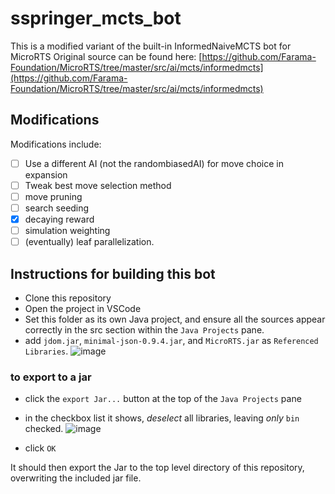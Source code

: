 # sspringer_mcts_bot
This is a modified variant of the built-in InformedNaiveMCTS bot for MicroRTS
Original source can be found here: [https://github.com/Farama-Foundation/MicroRTS/tree/master/src/ai/mcts/informedmcts](https://github.com/Farama-Foundation/MicroRTS/tree/master/src/ai/mcts/informedmcts)

## Modifications
Modifications include:
- [ ] Use a different AI (not the randombiasedAI) for move choice in expansion
- [ ] Tweak best move selection method
- [ ] move pruning
- [ ] search seeding
- [x] decaying reward
- [ ] simulation weighting
- [ ] (eventually) leaf parallelization.

## Instructions for building this bot
- Clone this repository
- Open the project in VSCode
- Set this folder as its own Java project, and ensure all the sources appear correctly in the src section within the `Java Projects` pane.
- add `jdom.jar`, `minimal-json-0.9.4.jar`, and `MicroRTS.jar` as `Referenced Libraries`.
![image](https://github.com/SilasSpringer/sspringer_mcts_bot/assets/54564568/aa22ff7f-925d-47ab-989d-c1ea24fbbfb8)


### to export to a jar
- click the `export Jar...` button at the top of the `Java Projects` pane
- in the checkbox list it shows, _deselect_ all libraries, leaving _only_ `bin` checked.
![image](https://github.com/SilasSpringer/sspringer_mcts_bot/assets/54564568/2ec70781-2869-4647-a6ce-153d463178e1)

- click `OK`

It should then export the Jar to the top level directory of this repository, overwriting the included jar file.
